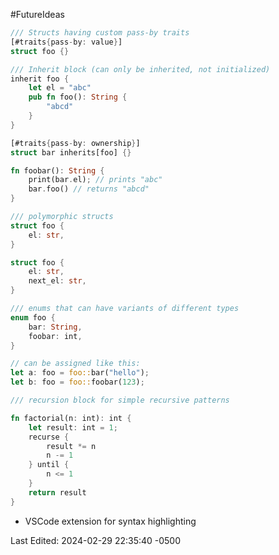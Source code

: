 #FutureIdeas
```rust
/// Structs having custom pass-by traits
[#traits{pass-by: value}]
struct foo {}
```

```rust
/// Inherit block (can only be inherited, not initialized)
inherit foo {
	let el = "abc"
	pub fn foo(): String {
		"abcd"
	}
}

[#traits{pass-by: ownership}]
struct bar inherits[foo] {}

fn foobar(): String {
	print(bar.el); // prints "abc"
	bar.foo() // returns "abcd"
}
```

```rust
/// polymorphic structs
struct foo {
	el: str,
}

struct foo {
	el: str,
	next_el: str,
}
```

```rust
/// enums that can have variants of different types
enum foo {
	bar: String,
	foobar: int,
}

// can be assigned like this:
let a: foo = foo::bar("hello");
let b: foo = foo::foobar(123);
```

```rust
/// recursion block for simple recursive patterns

fn factorial(n: int): int {
	let result: int = 1;
	recurse {
		result *= n
		n -= 1
	} until {
		n <= 1
	}
	return result
}
```
- VSCode extension for syntax highlighting

Last Edited: 2024-02-29 22:35:40 -0500
